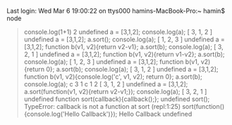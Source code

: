 Last login: Wed Mar  6 19:00:22 on ttys000
hamins-MacBook-Pro:~ hamin$ node
> console.log(1+1)
2
undefined
> a = [3,1,2]; console.log(a);
[ 3, 1, 2 ]
undefined
> a = [3,1,2]; a.sort(); console.log(a);
[ 1, 2, 3 ]
undefined
> a = [3,1,2]; function b(v1, v2){return v2-v1};  a.sort(b); console.log(a);
[ 3, 2, 1 ]
undefined
> a = [3,1,2]; function b(v1, v2){return v1-v2};  a.sort(b); console.log(a);
[ 1, 2, 3 ]
undefined
> a = [3,1,2]; function b(v1, v2){return 0};  a.sort(b); console.log(a);
[ 3, 1, 2 ]
undefined
> a = [3,1,2]; function b(v1, v2){console.log('c', v1, v2); return 0};  a.sort(b); console.log(a);
c 3 1
c 1 2
[ 3, 1, 2 ]
undefined
> a = [3,1,2]; a.sort(function(v1, v2){return v2-v1;}); console.log(a);
[ 3, 2, 1 ]
undefined
> function sort(callback){callback();};
undefined
> sort();
TypeError: callback is not a function
    at sort (repl:1:25)
> sort(function(){console.log('Hello Callback')});
Hello Callback
undefined
>
